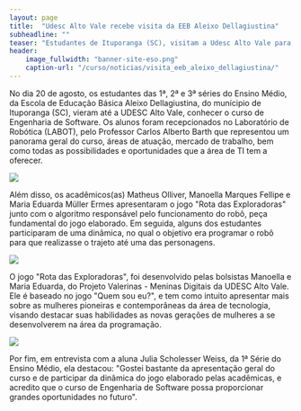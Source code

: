 ```yaml
---
layout: page
title:  "Udesc Alto Vale recebe visita da EEB Aleixo Dellagiustina"
subheadline: ""
teaser: "Estudantes de Ituporanga (SC), visitam a Udesc Alto Vale para conhecer o curso de Engenharia de Software."
header:
    image_fullwidth: "banner-site-eso.png"
    caption-url: "/curso/noticias/visita_eeb_aleixo_dellagiustina/"
---
```


No dia 20 de agosto, os estudantes das 1ª, 2ª e 3ª séries do Ensino Médio, da Escola de Educação Básica Aleixo Dellagiustina, do munícipio de Ituporanga (SC), vieram até a UDESC Alto Vale, conhecer o curso de Engenharia de Software. Os alunos foram recepcionados no Laboratório de Robótica (LABOT), pelo Professor Carlos Alberto Barth que representou um panorama geral do curso, áreas de atuação, mercado de trabalho, bem como todas as possibilidades e oportunidades que a área de TI tem a oferecer.

<img class="img-responsive" src="{{site.urlimg}}visita-eeb-aleixo-dellagiustina-1.png"/>

Além disso, os acadêmicos(as) Matheus Olliver, Manoella Marques Fellipe e Maria Eduarda Müller Ermes apresentaram o jogo "Rota das Exploradoras" junto com o algoritmo responsável pelo funcionamento do robô, peça fundamental do jogo elaborado. Em seguida, alguns dos estudantes participaram de uma dinâmica, no qual o objetivo era programar o robô para que realizasse o trajeto até uma das personagens.

<img class="img-responsive" src="{{site.urlimg}}visita-eeb-aleixo-dellagiustina-2.png"/>

O jogo "Rota das Exploradoras", foi desenvolvido pelas bolsistas Manoella e Maria Eduarda, do Projeto Valerinas - Meninas Digitais da UDESC Alto Vale. Ele é baseado no jogo "Quem sou eu?", e tem como intuito apresentar mais sobre as mulheres pioneiras e contemporâneas da área de tecnologia, visando destacar suas habilidades as novas gerações de mulheres a se desenvolverem na área da programação.

<img class="img-responsive" src="{{site.urlimg}}visita-eeb-aleixo-dellagiustina-3.png"/>

Por fim, em entrevista com a aluna Julia Scholesser Weiss, da 1ª Série do Ensino Médio, ela destacou: "Gostei bastante da apresentação geral do curso e de participar da dinâmica do jogo elaborado pelas acadêmicas, e acredito que o curso de Engenharia de Software possa proporcionar grandes oportunidades no futuro".